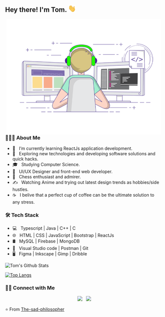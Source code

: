 <h2> Hey there! I'm Tom. <img src="assets/Hi.gif" width="25"></h2>
<img align="right" alt="GIF" src="assets/techie.gif" width="500"/>

<h3> 👨🏻‍💻 About Me </h3>

- 🔭 &nbsp; I’m currently learning ReactJs application development.
- 🤔 &nbsp; Exploring new technologies and developing software solutions and quick hacks.
- 🎓 &nbsp; Studying Computer Science.
- 💼 &nbsp; UI/UX Designer and front-end web developer.
- 🌱 &nbsp; Chess enthusiast and admirer.
- ✍️ &nbsp; Watching Anime and trying out latest design trends as hobbies/side hustles.
- ☕ &nbsp; I belive that a perfect cup of coffee can be the ultimate solution to any stress. 


<h3>🛠 Tech Stack</h3>

- 💻 &nbsp; Typescript | Java | C++ | C
- 🌐 &nbsp;  HTML | CSS | JavaScript | Bootstrap | ReactJs
- 🛢 &nbsp; MySQL | Firebase | MongoDB
- 🔧 &nbsp; Visual Studio code | Postman | Git
- 🖥 &nbsp; Figma | Inkscape | Gimp | Dribble


<img align="center" src="https://github-readme-stats.vercel.app/api?username=the-sad-philosopher&include_all_commits=true&count_private=true&show_icons=true&line_height=20&title_color=7A7ADB&icon_color=2234AE&text_color=D3D3D3&bg_color=0,000000,130F40" alt="Tom's Github Stats">  
  

[![Top Langs](https://github-readme-stats.vercel.app/api/top-langs/?username=the-sad-philosopher&layout=compact&text_color=daf7dc&bg_color=151515&hide=html)](https://github.com/the-sad-philosopher/github-readme-stats)


<h3> 🤝🏻 Connect with Me </h3>

<p align="center">
&nbsp; <a href="https://www.linkedin.com/in/shinudonney/" target="_blank" rel="noopener noreferrer"><img src="https://img.icons8.com/plasticine/100/000000/linkedin.png" width="50" /></a>
&nbsp; <a href="mailto:shinudonney@tuta.io" target="_blank" rel="noopener noreferrer"><img src="https://img.icons8.com/plasticine/100/000000/gmail.png"  width="50" /></a>

</p>

⭐️ From [The-sad-philosopher](https://github.com/The-sad-philosopher)